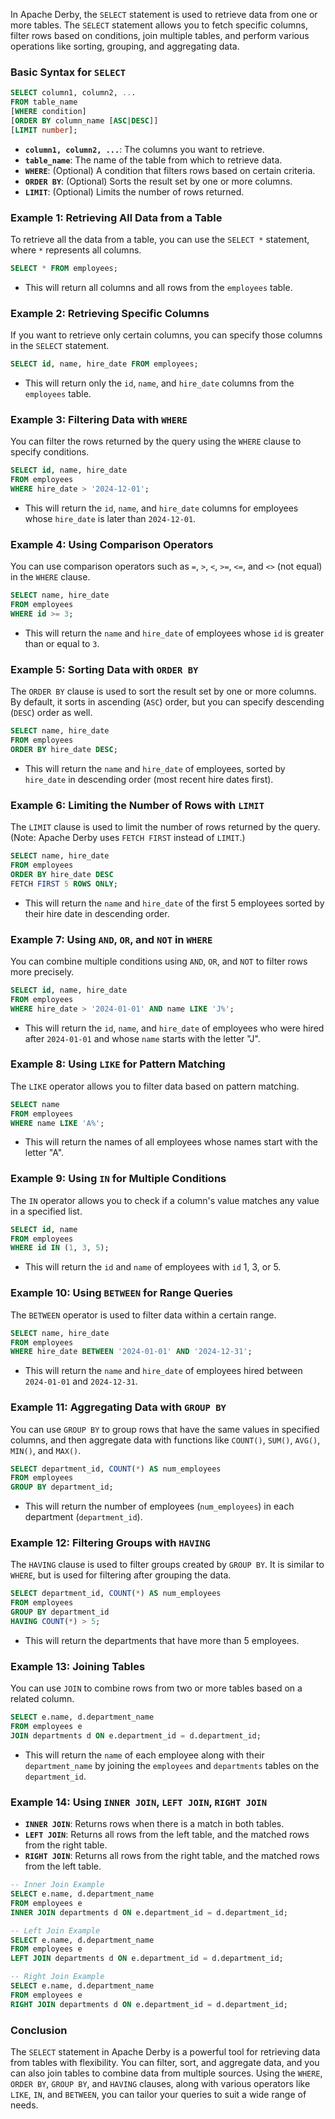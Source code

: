 In Apache Derby, the `SELECT` statement is used to retrieve data from one or more tables. The `SELECT` statement allows you to fetch specific columns, filter rows based on conditions, join multiple tables, and perform various operations like sorting, grouping, and aggregating data.

### Basic Syntax for `SELECT`
```sql
SELECT column1, column2, ...
FROM table_name
[WHERE condition]
[ORDER BY column_name [ASC|DESC]]
[LIMIT number];
```
- **`column1, column2, ...`**: The columns you want to retrieve.
- **`table_name`**: The name of the table from which to retrieve data.
- **`WHERE`**: (Optional) A condition that filters rows based on certain criteria.
- **`ORDER BY`**: (Optional) Sorts the result set by one or more columns.
- **`LIMIT`**: (Optional) Limits the number of rows returned.

### Example 1: Retrieving All Data from a Table
To retrieve all the data from a table, you can use the `SELECT *` statement, where `*` represents all columns.

```sql
SELECT * FROM employees;
```
- This will return all columns and all rows from the `employees` table.

### Example 2: Retrieving Specific Columns
If you want to retrieve only certain columns, you can specify those columns in the `SELECT` statement.

```sql
SELECT id, name, hire_date FROM employees;
```
- This will return only the `id`, `name`, and `hire_date` columns from the `employees` table.

### Example 3: Filtering Data with `WHERE`
You can filter the rows returned by the query using the `WHERE` clause to specify conditions.

```sql
SELECT id, name, hire_date 
FROM employees
WHERE hire_date > '2024-12-01';
```
- This will return the `id`, `name`, and `hire_date` columns for employees whose `hire_date` is later than `2024-12-01`.

### Example 4: Using Comparison Operators
You can use comparison operators such as `=`, `>`, `<`, `>=`, `<=`, and `<>` (not equal) in the `WHERE` clause.

```sql
SELECT name, hire_date 
FROM employees
WHERE id >= 3;
```
- This will return the `name` and `hire_date` of employees whose `id` is greater than or equal to `3`.

### Example 5: Sorting Data with `ORDER BY`
The `ORDER BY` clause is used to sort the result set by one or more columns. By default, it sorts in ascending (`ASC`) order, but you can specify descending (`DESC`) order as well.

```sql
SELECT name, hire_date 
FROM employees
ORDER BY hire_date DESC;
```
- This will return the `name` and `hire_date` of employees, sorted by `hire_date` in descending order (most recent hire dates first).

### Example 6: Limiting the Number of Rows with `LIMIT`
The `LIMIT` clause is used to limit the number of rows returned by the query. (Note: Apache Derby uses `FETCH FIRST` instead of `LIMIT`.)

```sql
SELECT name, hire_date 
FROM employees
ORDER BY hire_date DESC
FETCH FIRST 5 ROWS ONLY;
```
- This will return the `name` and `hire_date` of the first 5 employees sorted by their hire date in descending order.

### Example 7: Using `AND`, `OR`, and `NOT` in `WHERE`
You can combine multiple conditions using `AND`, `OR`, and `NOT` to filter rows more precisely.

```sql
SELECT id, name, hire_date 
FROM employees
WHERE hire_date > '2024-01-01' AND name LIKE 'J%';
```
- This will return the `id`, `name`, and `hire_date` of employees who were hired after `2024-01-01` and whose `name` starts with the letter "J".

### Example 8: Using `LIKE` for Pattern Matching
The `LIKE` operator allows you to filter data based on pattern matching.

```sql
SELECT name
FROM employees
WHERE name LIKE 'A%';
```
- This will return the names of all employees whose names start with the letter "A".

### Example 9: Using `IN` for Multiple Conditions
The `IN` operator allows you to check if a column's value matches any value in a specified list.

```sql
SELECT id, name
FROM employees
WHERE id IN (1, 3, 5);
```
- This will return the `id` and `name` of employees with `id` 1, 3, or 5.

### Example 10: Using `BETWEEN` for Range Queries
The `BETWEEN` operator is used to filter data within a certain range.

```sql
SELECT name, hire_date
FROM employees
WHERE hire_date BETWEEN '2024-01-01' AND '2024-12-31';
```
- This will return the `name` and `hire_date` of employees hired between `2024-01-01` and `2024-12-31`.

### Example 11: Aggregating Data with `GROUP BY`
You can use `GROUP BY` to group rows that have the same values in specified columns, and then aggregate data with functions like `COUNT()`, `SUM()`, `AVG()`, `MIN()`, and `MAX()`.

```sql
SELECT department_id, COUNT(*) AS num_employees
FROM employees
GROUP BY department_id;
```
- This will return the number of employees (`num_employees`) in each department (`department_id`).

### Example 12: Filtering Groups with `HAVING`
The `HAVING` clause is used to filter groups created by `GROUP BY`. It is similar to `WHERE`, but is used for filtering after grouping the data.

```sql
SELECT department_id, COUNT(*) AS num_employees
FROM employees
GROUP BY department_id
HAVING COUNT(*) > 5;
```
- This will return the departments that have more than 5 employees.

### Example 13: Joining Tables
You can use `JOIN` to combine rows from two or more tables based on a related column.

```sql
SELECT e.name, d.department_name
FROM employees e
JOIN departments d ON e.department_id = d.department_id;
```
- This will return the `name` of each employee along with their `department_name` by joining the `employees` and `departments` tables on the `department_id`.

### Example 14: Using `INNER JOIN`, `LEFT JOIN`, `RIGHT JOIN`
- **`INNER JOIN`**: Returns rows when there is a match in both tables.
- **`LEFT JOIN`**: Returns all rows from the left table, and the matched rows from the right table.
- **`RIGHT JOIN`**: Returns all rows from the right table, and the matched rows from the left table.

```sql
-- Inner Join Example
SELECT e.name, d.department_name
FROM employees e
INNER JOIN departments d ON e.department_id = d.department_id;

-- Left Join Example
SELECT e.name, d.department_name
FROM employees e
LEFT JOIN departments d ON e.department_id = d.department_id;

-- Right Join Example
SELECT e.name, d.department_name
FROM employees e
RIGHT JOIN departments d ON e.department_id = d.department_id;
```

### Conclusion
The `SELECT` statement in Apache Derby is a powerful tool for retrieving data from tables with flexibility. You can filter, sort, and aggregate data, and you can also join tables to combine data from multiple sources. Using the `WHERE`, `ORDER BY`, `GROUP BY`, and `HAVING` clauses, along with various operators like `LIKE`, `IN`, and `BETWEEN`, you can tailor your queries to suit a wide range of needs.
